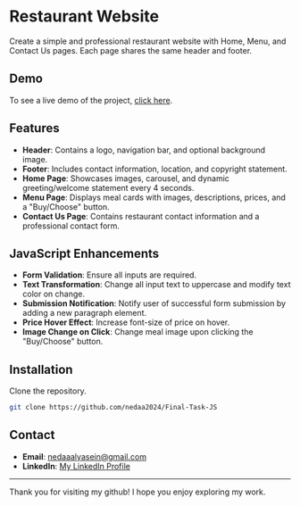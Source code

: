 # Restaurant Website

Create a simple and professional restaurant website with Home, Menu, and Contact Us pages. Each page shares the same header and footer.

## Demo

To see a live demo of the project, [click here](https://superb-baklava-d307c0.netlify.app/).


## Features
- **Header**: Contains a logo, navigation bar, and optional background image.
- **Footer**: Includes contact information, location, and copyright statement.
- **Home Page**: Showcases images, carousel, and dynamic greeting/welcome statement every 4 seconds.
- **Menu Page**: Displays meal cards with images, descriptions, prices, and a "Buy/Choose" button.
- **Contact Us Page**: Contains restaurant contact information and a professional contact form.

## JavaScript Enhancements
- **Form Validation**: Ensure all inputs are required.
- **Text Transformation**: Change all input text to uppercase and modify text color on change.
- **Submission Notification**: Notify user of successful form submission by adding a new paragraph element.
- **Price Hover Effect**: Increase font-size of price on hover.
- **Image Change on Click**: Change meal image upon clicking the "Buy/Choose" button.


## Installation
 Clone the repository.
   ```bash
   git clone https://github.com/nedaa2024/Final-Task-JS
```

## Contact
- **Email**: nedaaalyasein@gmail.com
- **LinkedIn**: [My LinkedIn Profile](https://www.linkedin.com/in/nedaa-alyasein-843806293/)

---

Thank you for visiting my github! I hope you enjoy exploring my work.



